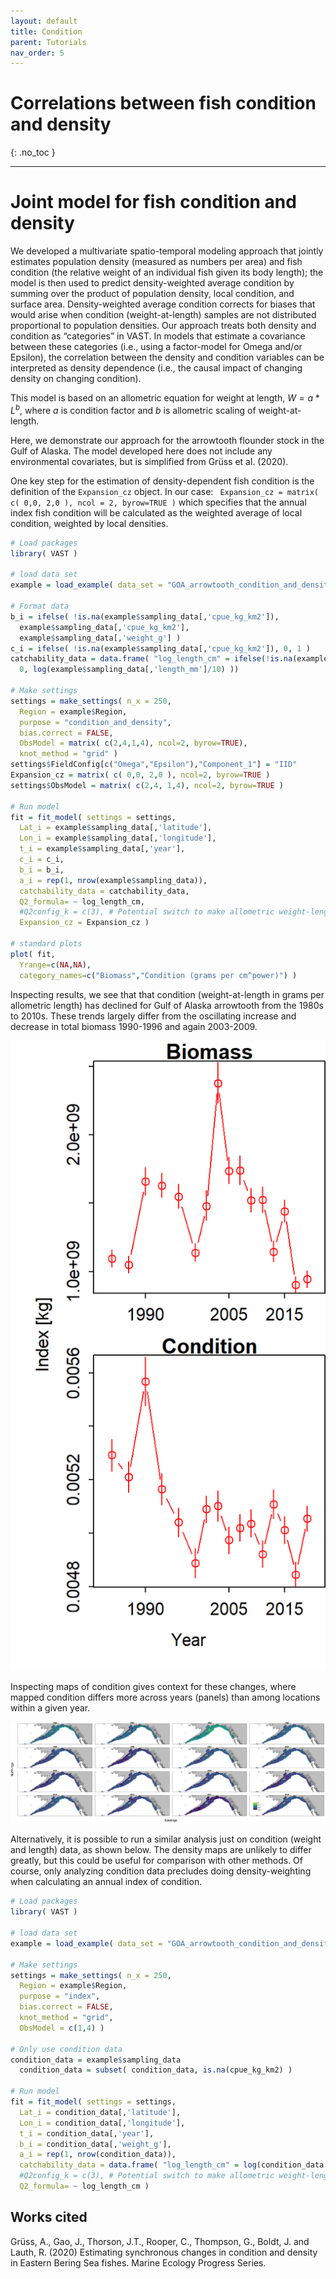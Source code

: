```yaml
---
layout: default
title: Condition
parent: Tutorials
nav_order: 5
---
```


# Correlations between fish condition and density
{: .no_toc }

---

# Joint model for fish condition and density
We developed a multivariate spatio-temporal modeling approach that jointly estimates population density (measured as numbers per area) and fish condition (the relative weight of an individual fish given its body length); the model is then used to predict density-weighted average condition by summing over the product of population density, local condition, and surface area. Density-weighted average condition corrects for biases that would arise when condition (weight-at-length) samples are not distributed proportional to population densities.  Our approach treats both density and condition as “categories” in VAST.  In models that estimate a covariance between these categories (i.e., using a factor-model for Omega and/or Epsilon), the correlation between the density and condition variables can be interpreted as density dependence (i.e., the causal impact of changing density on changing condition).

This model is based on an allometric equation for weight at length, $W = a * L^b$, where $a$ is condition factor and $b$ is allometric scaling of weight-at-length. 

Here, we demonstrate our approach for the arrowtooth flounder stock in the Gulf of Alaska. The model developed here does not include any environmental covariates, but is simplified from Grüss et al. (2020). 

One key step for the estimation of density-dependent fish condition is the definition of the `Expansion_cz` object. In our case: ` Expansion_cz = matrix( c( 0,0, 2,0 ), ncol = 2, byrow=TRUE )` which specifies that the annual index fish condition will be calculated as the weighted average of local condition, weighted by local densities. 

```R
# Load packages
library( VAST )

# load data set
example = load_example( data_set = "GOA_arrowtooth_condition_and_density" )

# Format data
b_i = ifelse( !is.na(example$sampling_data[,'cpue_kg_km2']),
  example$sampling_data[,'cpue_kg_km2'],
  example$sampling_data[,'weight_g'] )
c_i = ifelse( !is.na(example$sampling_data[,'cpue_kg_km2']), 0, 1 )
catchability_data = data.frame( "log_length_cm" = ifelse(!is.na(example$sampling_data[,'cpue_kg_km2']),
  0, log(example$sampling_data[,'length_mm']/10) ))

# Make settings
settings = make_settings( n_x = 250,
  Region = example$Region,
  purpose = "condition_and_density",
  bias.correct = FALSE,
  ObsModel = matrix( c(2,4,1,4), ncol=2, byrow=TRUE),
  knot_method = "grid" )
settings$FieldConfig[c("Omega","Epsilon"),"Component_1"] = "IID"
Expansion_cz = matrix( c( 0,0, 2,0 ), ncol=2, byrow=TRUE )
settings$ObsModel = matrix( c(2,4, 1,4), ncol=2, byrow=TRUE )

# Run model
fit = fit_model( settings = settings,
  Lat_i = example$sampling_data[,'latitude'],
  Lon_i = example$sampling_data[,'longitude'],
  t_i = example$sampling_data[,'year'],
  c_i = c_i,
  b_i = b_i,
  a_i = rep(1, nrow(example$sampling_data)),
  catchability_data = catchability_data,
  Q2_formula= ~ log_length_cm,
  #Q2config_k = c(3), # Potential switch to make allometric weight-length a spatially varying term
  Expansion_cz = Expansion_cz )

# standard plots
plot( fit,
  Yrange=c(NA,NA),
  category_names=c("Biomass","Condition (grams per cm^power)") )
```

Inspecting results, we see that that condition (weight-at-length in grams per allometric length) has declined for Gulf of Alaska arrowtooth from the 1980s to 2010s.  These trends largely differ from the oscillating increase and decrease in total biomass 1990-1996 and again 2003-2009. 

![Condition index](/assets/images/condition/Index.png)

Inspecting maps of condition gives context for these changes, where mapped condition differs more across years (panels) than among locations within a given year.  

![Condition maps](/assets/images/condition/ln_density--Condition-predicted.png)

Alternatively, it is possible to run a similar analysis just on condition (weight and length) data, as shown below.  The density maps are unlikely to differ greatly, but this could be useful for comparison with other methods.  Of course, only analyzing condition data precludes doing density-weighting when calculating an annual index of condition.

```R
# Load packages
library( VAST )

# load data set
example = load_example( data_set = "GOA_arrowtooth_condition_and_density" )

# Make settings
settings = make_settings( n_x = 250,
  Region = example$Region,
  purpose = "index",
  bias.correct = FALSE,
  knot_method = "grid",
  ObsModel = c(1,4) )

# Only use condition data
condition_data = example$sampling_data
  condition_data = subset( condition_data, is.na(cpue_kg_km2) )

# Run model
fit = fit_model( settings = settings,
  Lat_i = condition_data[,'latitude'],
  Lon_i = condition_data[,'longitude'],
  t_i = condition_data[,'year'],
  b_i = condition_data[,'weight_g'],
  a_i = rep(1, nrow(condition_data)),
  catchability_data = data.frame( "log_length_cm" = log(condition_data[,'length_mm']/10) ),
  #Q2config_k = c(3), # Potential switch to make allometric weight-length a spatially varying term
  Q2_formula= ~ log_length_cm )
```

## Works cited

Grüss, A., Gao, J., Thorson, J.T., Rooper, C., Thompson, G., Boldt, J. and Lauth, R. (2020) Estimating synchronous changes in condition and density in Eastern Bering Sea fishes. Marine Ecology Progress Series.

